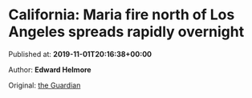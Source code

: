 
# California: Maria fire north of Los Angeles spreads rapidly overnight

Published at: **2019-11-01T20:16:38+00:00**

Author: **Edward Helmore**

Original: [the Guardian](https://www.theguardian.com/us-news/2019/nov/01/california-maria-fire-los-angeles-ventura-county)


